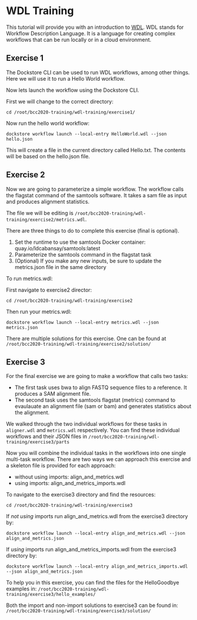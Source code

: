 # WDL Training
This tutorial will provide you with an introduction to [WDL](https://openwdl.org/). WDL stands for Workflow Description Language. It is a language for creating complex workflows that can be run locally or in a cloud environment.

## Exercise 1
The Dockstore CLI can be used to run WDL workflows, among other things. Here we will use it to run a Hello World workflow.

Now lets launch the workflow using the Dockstore CLI.

First we will change to the correct directory:
```shell
cd /root/bcc2020-training/wdl-training/exercise1/
```

Now run the hello world workflow:
```shell
dockstore workflow launch --local-entry HelloWorld.wdl --json hello.json
```

This will create a file in the current directory called Hello.txt. The contents will be based on the hello.json file.

## Exercise 2
Now we are going to parameterize a simple workflow. The workflow calls the flagstat command of the samtools software. It takes a sam file as input and produces alignment statistics.

The file we will be editing is `/root/bcc2020-training/wdl-training/exercise2/metrics.wdl`.

There are three things to do to complete this exercise (final is optional).
1. Set the runtime to use the samtools Docker container: quay.io/ldcabansay/samtools:latest
2. Parameterize the samtools command in the flagstat task
3. (Optional) If you make any new inputs, be sure to update the metrics.json file in the same directory

To run metrics.wdl:

First navigate to exercise2 director:
```
cd /root/bcc2020-training/wdl-training/exercise2
```
Then run your metrics.wdl:
```
dockstore workflow launch --local-entry metrics.wdl --json metrics.json
```

There are multiple solutions for this exercise. One can be found at `/root/bcc2020-training/wdl-training/exercise2/solution/`

## Exercise 3
For the final exercise we are going to make a workflow that calls two tasks:
- The first task uses bwa to align FASTQ sequence files to a reference. It produces a SAM alignment file.
- The second task uses the samtools flagstat (metrics) command to evaulauate an alignment file (sam or bam) and generates statistics about the alignment.

We walked through the two individual workflows for these tasks in `aligner.wdl` and `metrics.wdl` respectively.
You can find these individual workflows and their JSON files in `/root/bcc2020-training/wdl-training/exercise3/parts`
 
Now you will combine the individual tasks in the workflows into one single multi-task workflow. 
There are two ways we can approach this exercise and a skeleton file is provided for each approach:

- without using imports: align_and_metrics.wdl
- using imports: align_and_metrics_imports.wdl

To navigate to the exercise3 directory and find the resources:
```
cd /root/bcc2020-training/wdl-training/exercise3
```
If *not using* imports run align_and_metrics.wdl from the exercise3 directory by:
```
dockstore workflow launch --local-entry align_and_metrics.wdl --json align_and_metrics.json
```
If *using* imports run align_and_metrics_imports.wdl from the exercise3 directory by: 
```
dockstore workflow launch --local-entry align_and_metrics_imports.wdl --json align_and_metrics.json
```
To help you in this exercise, you can find the files for the HelloGoodbye examples in: `/root/bcc2020-training/wdl-training/exercise3/hello_examples/`


Both the import and non-import solutions to exercise3 can be found in: `/root/bcc2020-training/wdl-training/exercise3/solution/`